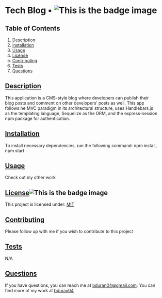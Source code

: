 # Tech Blog • ![This is the badge image](https://img.shields.io/badge/license-MIT-blue.svg)

  ## Table of Contents

1. [Description](#description)
2. [Installation](#installation)
3. [Usage](#usage)
4. [License](#license)
5. [Contributing](#contributing)
6. [Tests](#tests)
7. [Questions](#questions)

## [Description](#description)
This application is a CMS-style blog where developers can publish their blog posts and comment on other developers' posts as well. This app follows he MVC paradigm in its architectural structure, uses Handlebars.js as the templating language, Sequelize as the ORM, and the express-session npm package for authentication. 



## [Installation](#installation)
To install necessary dependencies, run the following command: npm install, npm start

## [Usage](#usage)
Check out my other work

## [License](#license)![This is the badge image](https://img.shields.io/badge/license-MIT-blue.svg)
This project is licensed under: 
[MIT](https://choosealicense.com/licenses/mit/)

## [Contributing](#contributing)
Please follow up with me if you wish to contribute to this project

## [Tests](#tests)
N/A

## [Questions](#questions)
If you have questions, you can reach me at bduran04@gmail.com. You can find more of my work at [bduran04](https://github.com/bduran04)
